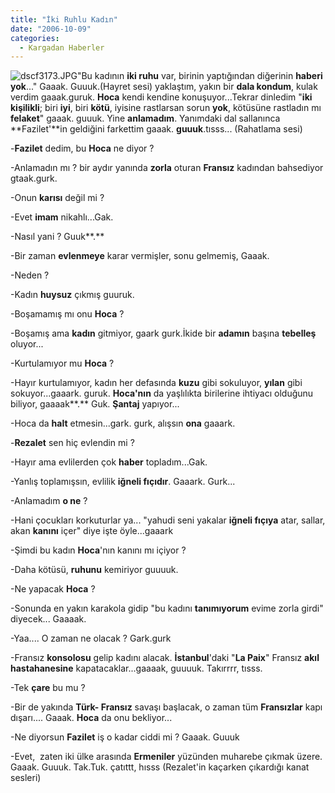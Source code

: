 ```yaml
---
title: "İki Ruhlu Kadın"
date: "2006-10-09"
categories: 
  - Kargadan Haberler
---
```


![dscf3173.JPG](../uploads/2006/10/dscf3173.kucukresim.JPG)"Bu kadının **iki ruhu** var, birinin yaptığından diğerinin **haberi yok**..." Gaaak. Guuuk.(Hayret sesi) yaklaştım, yakın bir **dala kondum**, kulak verdim gaaak.guruk. **Hoca** kendi kendine konuşuyor...Tekrar dinledim "**iki kişilikli**; biri **iyi**, biri **kötü**, iyisine rastlarsan sorun **yok**, kötüsüne rastladın mı **felaket**" gaaak. guuuk. Yine **anlamadım**. Yanımdaki dal sallanınca **Fazilet'**in geldiğini farkettim gaaak. **guuuk**.tısss... (Rahatlama sesi)

\-**Fazilet** dedim, bu **Hoca** ne diyor ?

\-Anlamadın mı ? bir aydır yanında **zorla** oturan **Fransız** kadından bahsediyor gtaak.gurk.

\-Onun **karısı** değil mi ?

\-Evet **imam** nikahlı...Gak.

\-Nasıl yani ? Guuk**.**

\-Bir zaman **evlenmeye** karar vermişler, sonu gelmemiş, Gaaak.

\-Neden ?

\-Kadın **huysuz** çıkmış guuruk.

\-Boşamamış mı onu **Hoca** ?

\-Boşamış ama **kadın** gitmiyor, gaark gurk.İkide bir **adamın** başına **tebelleş** oluyor...

\-Kurtulamıyor mu **Hoca** ?

\-Hayır kurtulamıyor, kadın her defasında **kuzu** gibi sokuluyor, **yılan** gibi sokuyor...gaaark. guruk. **Hoca'nın** da yaşlılıkta birilerine ihtiyacı olduğunu biliyor, gaaaak**.** Guk. **Şantaj** yapıyor...

\-Hoca da **halt** etmesin...gark. gurk, alışsın **ona** gaaark.

\-**Rezalet** sen hiç evlendin mi ?

\-Hayır ama evlilerden çok **haber** topladım...Gak.

\-Yanlış toplamışsın, evlilik **iğneli fıçıdır**. Gaaark. Gurk...

\-Anlamadım **o ne** ?

\-Hani çocukları korkuturlar ya... "yahudi seni yakalar **iğneli fıçıya** atar, sallar, akan **kanını** içer" diye işte öyle...gaaark

\-Şimdi bu kadın **Hoca**'nın kanını mı içiyor ?

\-Daha kötüsü, **ruhunu** kemiriyor guuuuk.

\-Ne yapacak **Hoca** ?

\-Sonunda en yakın karakola gidip "bu kadını **tanımıyorum** evime zorla girdi" diyecek... Gaaaak.

\-Yaa.... O zaman ne olacak ? Gark.gurk

\-Fransız **konsolosu** gelip kadını alacak. **İstanbul**'daki "**La Paix**" Fransız **akıl hastahanesine** kapatacaklar...gaaaak, guuuuk. Takırrrr, tısss.

\-Tek **çare** bu mu ?

\-Bir de yakında **Türk- Fransız** savaşı başlacak, o zaman tüm **Fransızlar** kapı dışarı.... Gaaak. **Hoca** da onu bekliyor...

\-Ne diyorsun **Fazilet** iş o kadar ciddi mi ? Gaaak. Guuuk

\-Evet,  zaten iki ülke arasında **Ermeniler** yüzünden muharebe çıkmak üzere. Gaaak. Guuuk. Tak.Tuk. çatıttt, hısss (Rezalet'in kaçarken çıkardığı kanat sesleri)
